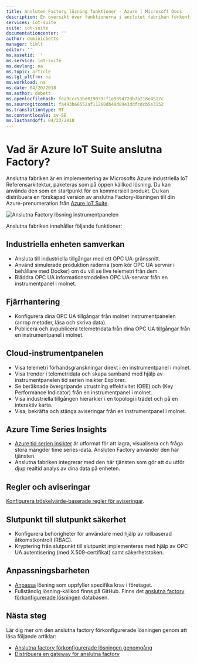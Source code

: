 ```yaml
---
title: Ansluten Factory lösning funktioner - Azure | Microsoft Docs
description: En översikt över funktionerna i anslutet fabriken förkonfigurerade lösningen.
services: iot-suite
suite: iot-suite
documentationcenter: ''
author: dominicbetts
manager: timlt
editor: ''
ms.assetid: ''
ms.service: iot-suite
ms.devlang: na
ms.topic: article
ms.tgt_pltfrm: na
ms.workload: na
ms.date: 04/20/2018
ms.author: dobett
ms.openlocfilehash: fea9ccc53bd019039cf1e989d72db7a218e4517c
ms.sourcegitcommit: fa493b66552af11260db48d89e3ddfcdcb5e3152
ms.translationtype: MT
ms.contentlocale: sv-SE
ms.lasthandoff: 04/23/2018
---
```

# <a name="what-is-azure-iot-suite-connected-factory"></a>Vad är Azure IoT Suite anslutna Factory?

Anslutna fabriken är en implementering av Microsofts Azure industriella IoT Referensarkitektur, paketeras som på öppen källkod lösning. Du kan använda den som en startpunkt för en kommersiell produkt. Du kan distribuera en förskapad version av anslutna Factory-lösningen till din Azure-prenumeration från [Azure IoT Suite](https://www.azureiotsuite.com/#solutions/types/CF).

![Anslutna Factory lösning instrumentpanelen](media/iot-suite-connected-factory-features/dashboard.png)

Anslutna fabriken innehåller följande funktioner:

## <a name="industrial-device-interoperability"></a>Industriella enheten samverkan

- Ansluta till industriella tillgångar med ett OPC UA-gränssnitt.
- Använd simulerade produktion raderna (som kör OPC UA servrar i behållare med Docker) om du vill se live telemetri från dem.
- Bläddra OPC UA informationsmodellen OPC UA-servrar från en instrumentpanel i molnet.

## <a name="remote-management"></a>Fjärrhantering

- Konfigurera dina OPC UA tillgångar från molnet instrumentpanelen (anrop metoder, läsa och skriva data).
- Publicera och avpublicera telemetridata från dina OPC UA tillgångar från en instrumentpanel i molnet.

## <a name="cloud-dashboard"></a>Cloud-instrumentpanelen

- Visa telemetri förhandsgranskningar direkt i en instrumentpanel i molnet.
- Visa trender i telemetridata och skapa samband med hjälp av instrumentpanelen tid serien insikter Explorer.
- Se beräknade övergripande utrustning effektivitet (OEE) och (Key Performance Indicator) från en instrumentpanel i molnet.
- Visa industriella tillgången hierarkier i en topologi i trädet och på en interaktiv karta.
- Visa, bekräfta och stänga aviseringar från en instrumentpanel i molnet.

## <a name="azure-time-series-insights"></a>Azure Time Series Insights

- [Azure tid serien insikter](../time-series-insights/time-series-insights-overview.md) är utformat för att lagra, visualisera och fråga stora mängder time series-data. Ansluten Factory använder den här tjänsten.
- Anslutna fabriken integrerar med den här tjänsten som gör att du utför djup realtid analys av dina data på enheten.

## <a name="rules-and-alerts"></a>Regler och aviseringar

[Konfigurera tröskelvärde-baserade regler för aviseringar](iot-suite-connected-factory-configure.md).

## <a name="end-to-end-security"></a>Slutpunkt till slutpunkt säkerhet

- Konfigurera behörigheter för användare med hjälp av rollbaserad åtkomstkontroll (RBAC).
- Kryptering från slutpunkt till slutpunkt implementeras med hjälp av OPC UA autentisering (med X.509-certifikat) samt säkerhetstoken.

## <a name="customizability"></a>Anpassningsbarheten

- [Anpassa](iot-suite-v1-guidance-on-customizing-preconfigured-solutions.md) lösning som uppfyller specifika krav i företaget.
- Fullständig lösning-källkod finns på GitHub. Finns det [anslutna factory förkonfigurerade lösningen](https://github.com/Azure/azure-iot-connected-factory) databasen.

## <a name="next-steps"></a>Nästa steg

Lär dig mer om den anslutna factory förkonfigurerade lösningen genom att läsa följande artiklar:

* [Anslutna factory förkonfigurerade lösningen genomgång](iot-suite-connected-factory-sample-walkthrough.md)
* [Distribuera en gateway för anslutna factory]( iot-suite-connected-factory-gateway-deployment.md)
